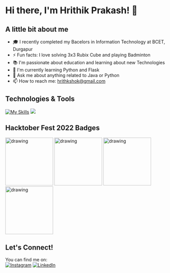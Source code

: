 # Hi there, I'm Hrithik Prakash! 👋 

## A little bit about me

- 🎓 I recently completed my Bacelors in Information Technology at BCET, Durgapur
- ⚡ Fun facts: I love solving 3x3 Rubix Cube and playing Badminton
- 📚 I'm passionate about education and learning about new Technologies  
- 🌱 I'm currently learning Python and Flask
- 💬 Ask me about anything related to Java or Python
- 📫 How to reach me: hrithkshok@gmail.com

## Technologies & Tools
[![My Skills](https://skillicons.dev/icons?i=c,java,python,html,css,bootstrap,vscode,git,github,dart,flutter)](https://skillicons.dev)
![](https://img.shields.io/badge/PyCharm-000000.svg?&style=for-the-badge&logo=PyCharm&logoColor=white)


## Hacktober Fest 2022 Badges
<p>
<img src="https://assets.holopin.io/eyJidWNrZXQiOiJob2xvcGluLWFzc2V0cyIsImtleSI6ImFzc2V0cy9jbDhlcTN6OWMwMzU3MDlsM2Z4OTluOHg2IiwiZWRpdHMiOnsicm90YXRlIjpudWxsfX0=" alt="drawing" width="150"/>
<img src="https://assets.holopin.io/eyJidWNrZXQiOiJob2xvcGluLWFzc2V0cyIsImtleSI6ImFzc2V0cy9jbDhkNmZycXowMTgxMDltaGFleGpmczRwIiwiZWRpdHMiOnsicm90YXRlIjpudWxsfX0=" alt="drawing" width="150"/>
<img src="https://assets.holopin.io/eyJidWNrZXQiOiJob2xvcGluLWFzc2V0cyIsImtleSI6ImFzc2V0cy9jbDhkOHRrZnAwMDMyMDlqbmtxZTF3dzVhIiwiZWRpdHMiOnsicm90YXRlIjpudWxsfX0=" alt="drawing" width="150"/>
<img src="https://assets.holopin.io/eyJidWNrZXQiOiJob2xvcGluLWFzc2V0cyIsImtleSI6ImFzc2V0cy9jbDhkOHVrb3MwMDk0MDlqbnVuaGRhcDd3IiwiZWRpdHMiOnsicm90YXRlIjpudWxsfX0=" alt="drawing" width="150"/>
</p>

## Let's Connect!
You can find me on:  
[![Instagram][1.2]][1] [![LinkedIn][2.2]][2] 

[1.2]: https://skillicons.dev/icons?i=instagram
[2.2]: https://skillicons.dev/icons?i=linkedin

[1]: https://www.instagram.com/frm_the.heart
[2]: https://www.linkedin.com/in/hrithik-prakash

